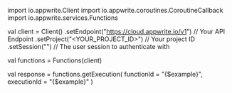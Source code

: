 import io.appwrite.Client
import io.appwrite.coroutines.CoroutineCallback
import io.appwrite.services.Functions

val client = Client()
    .setEndpoint("https://cloud.appwrite.io/v1") // Your API Endpoint
    .setProject("<YOUR_PROJECT_ID>") // Your project ID
    .setSession("") // The user session to authenticate with

val functions = Functions(client)

val response = functions.getExecution(
    functionId = "{$example}",
    executionId = "{$example}"
)
